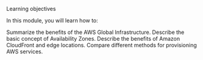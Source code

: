 Learning objectives

In this module, you will learn how to:

Summarize the benefits of the AWS Global Infrastructure.
Describe the basic concept of Availability Zones.
Describe the benefits of Amazon CloudFront and edge locations.
Compare different methods for provisioning AWS services.

